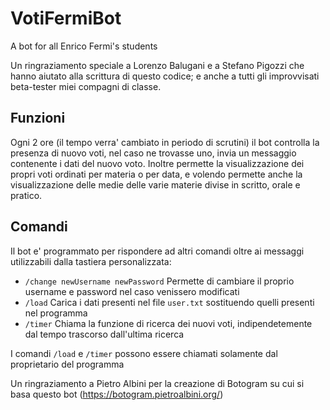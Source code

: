 # VotiFermiBot
A bot for all Enrico Fermi's students

Un ringraziamento speciale a Lorenzo Balugani e a Stefano Pigozzi che hanno aiutato alla scrittura di questo codice; e anche a tutti gli improvvisati beta-tester miei compagni di classe.

## Funzioni
Ogni 2 ore (il tempo verra' cambiato in periodo di scrutini) il bot controlla la presenza di nuovo voti, nel caso ne trovasse uno, invia un messaggio contenente i dati del nuovo voto.
Inoltre permette la visualizzazione dei propri voti ordinati per materia o per data, e volendo permette anche la visualizzazione delle medie delle varie materie divise in scritto, orale e pratico.

## Comandi
Il bot e' programmato per rispondere ad altri comandi oltre ai messaggi utilizzabili dalla tastiera personalizzata:

* `/change newUsername newPassword` Permette di cambiare il proprio username e password nel caso venissero modificati
* `/load` Carica i dati presenti nel file `user.txt` sostituendo quelli presenti nel programma
* `/timer` Chiama la funzione di ricerca dei nuovi voti, indipendetemente dal tempo trascorso dall'ultima ricerca

I comandi `/load` e `/timer` possono essere chiamati solamente dal proprietario del programma


Un ringraziamento a Pietro Albini per la creazione di Botogram su cui si basa questo bot (https://botogram.pietroalbini.org/)

